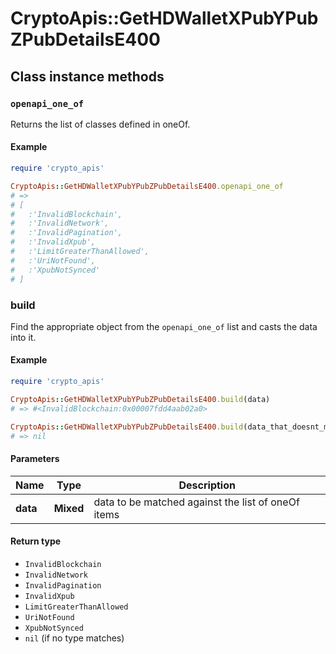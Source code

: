 # CryptoApis::GetHDWalletXPubYPubZPubDetailsE400

## Class instance methods

### `openapi_one_of`

Returns the list of classes defined in oneOf.

#### Example

```ruby
require 'crypto_apis'

CryptoApis::GetHDWalletXPubYPubZPubDetailsE400.openapi_one_of
# =>
# [
#   :'InvalidBlockchain',
#   :'InvalidNetwork',
#   :'InvalidPagination',
#   :'InvalidXpub',
#   :'LimitGreaterThanAllowed',
#   :'UriNotFound',
#   :'XpubNotSynced'
# ]
```

### build

Find the appropriate object from the `openapi_one_of` list and casts the data into it.

#### Example

```ruby
require 'crypto_apis'

CryptoApis::GetHDWalletXPubYPubZPubDetailsE400.build(data)
# => #<InvalidBlockchain:0x00007fdd4aab02a0>

CryptoApis::GetHDWalletXPubYPubZPubDetailsE400.build(data_that_doesnt_match)
# => nil
```

#### Parameters

| Name | Type | Description |
| ---- | ---- | ----------- |
| **data** | **Mixed** | data to be matched against the list of oneOf items |

#### Return type

- `InvalidBlockchain`
- `InvalidNetwork`
- `InvalidPagination`
- `InvalidXpub`
- `LimitGreaterThanAllowed`
- `UriNotFound`
- `XpubNotSynced`
- `nil` (if no type matches)

